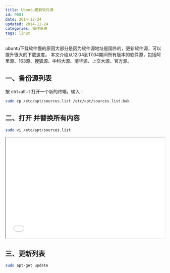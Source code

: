 ```yaml
---
title: Ubuntu更新软件源
id: 9001
date: 2014-12-24
updated: 2014-12-24
categories: 操作系统
tags: linux
---
```


ubuntu下载软件慢的原因大部分是因为软件源地址是国外的，更新软件源，可以提升很大的下载速度。
本文介绍从12.04到17.04期间所有版本的软件源，包括阿里源、163源、搜狐源、中科大源、清华源、上交大源、官方源。
<!--more-->

## 一、备份源列表
按 ctrl+alt+t 打开一个新的终端，输入：
```bash
sudo cp /etc/apt/sources.list /etc/apt/sources.list.bak
```

## 二、打开 并替换所有内容
```bash
sudo vi /etc/apt/sources.list
```
<iframe src="/static/other/ubuntu.html" width="100%" height="320px"></iframe>

## 三、更新列表
```bash
sudo apt-get update
```
